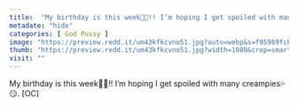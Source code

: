 ```yaml
---
title:  "My birthday is this week🥳🥳!! I’m hoping I get spoiled with many creampies💦😏. [OC]"
metadate: "hide"
categories: [ God Pussy ]
image: "https://preview.redd.it/um43kfkcvno51.jpg?auto=webp&s=f95989fcb690d6e0b4e9fb4512f2cb3253e1068a"
thumb: "https://preview.redd.it/um43kfkcvno51.jpg?width=1080&crop=smart&auto=webp&s=8f3833eafc8a6b22c7866554c72e92409d475b67"
visit: ""
---
```

My birthday is this week🥳🥳!! I’m hoping I get spoiled with many creampies💦😏. [OC]
